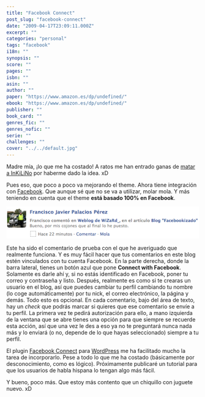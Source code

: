 ```yaml
---
title: "Facebook Connect"
post_slug: "facebook-connect"
date: "2009-04-17T23:09:11.000Z"
excerpt: ""
categories: "personal"
tags: "facebook"
i18n: ""
synopsis: ""
score: ""
pages: ""
isbn: ""
asin: ""
author: ""
paper: "https://www.amazon.es/dp/undefined/"
ebook: "https://www.amazon.es/dp/undefined/"
publisher: ""
book_card: ""
genres_fic: ""
genres_nofic: ""
serie: ""
challenges: ""
cover: "../../default.jpg"
---
```


Madre mía, ¡lo que me ha costado! A ratos me han entrado ganas de [matar a InKiLiNo](http://fjp.es/2009/04/15/blog-facebookizado/#comment-501) por haberme dado la idea. xD

Pues eso, que poco a poco va mejorando el theme. Ahora tiene integración con [Facebook](http://www.facebook.com). Que aunque sé que no se va a utilizar, molar mola. Y más teniendo en cuenta que el theme **está basado 100% en Facebook**.

![Facebook Connect](images/fbconnect.png "Facebook Connect")

Este ha sido el comentario de prueba con el que he averiguado que realmente funciona. Y es muy fácil hacer que tus comentarios en este blog estén vinculados con tu cuenta Facebook. En la parte derecha, donde la barra lateral, tienes un botón azul que pone **Connect with Facebook**. Solamente es darle ahí y, si no estás identificado en Facebook, poner tu correo y contraseña y listo. Después, realmente es como si te crearas un usuario en el blog, así que puedes cambiar tu perfil cambiando tu nombre (lo coge automáticamente) por tu nick, el correo electrónico, la página y demás. Todo esto es opcional. En cada comentario, bajo del área de texto, hay un _check_ que podrás marcar si quieres que ese comentario se envíe a tu perfil. La primera vez te pedirá autorización para ello, a mano izquierda de la ventana que se abre tienes una opción para que siempre se recuerde esta acción, así que una vez le des a eso ya no te preguntará nunca nada más y lo enviará (o no, depende de lo que hayas seleccionado) siempre a tu perfil.

El plugin [Facebook Connect](http://www.sociable.es/facebook-connect/) para [WordPress](http://es.wordpress.org) me ha facilitado mucho la tarea de incorporarlo. Pese a todo lo que me ha costado (básicamente por desconocimiento, como es lógico). Próximamente publicaré un tutorial para que los usuarios de habla hispana lo tengan algo más fácil.

Y bueno, poco más. Que estoy más contento que un chiquillo con juguete nuevo. xD
